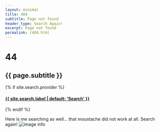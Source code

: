 ```yaml
--- 
layout: minimal
title: 404
subtitle: Page not found
header_type: Search Again!
excerpt: Page not found
permalink: /404.html
---
```


<div class="my-auto text-center">
   <h1 class="display-1 font-weight-bold">4<i class="fa fa-times-circle"></i>4</h1>
   <h2>{{ page.subtitle }}</h2>
   {% if site.search.provider %}
   <h4 class="pt-5"><a class="nav-link" href="{{ site.search.landing_page | default: '/search' | absolute_url }}">{{ site.search.label | default: 'Search' }} <i class="fa fa-search" aria-hidden="true"></i></a></h4>
   {% endif %}
</div>

Here is me searching as well... that moustache did not work at all. Search again!
![image info](../pictures/IMG_8357.jpeg)


